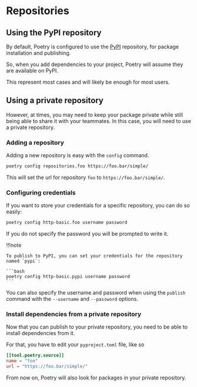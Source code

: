 # Repositories

## Using the PyPI repository

By default, Poetry is configured to use the [PyPI](https://pypi.org) repository,
for package installation and publishing.

So, when you add dependencies to your project, Poetry will assume they are available
on PyPI.

This represent most cases and will likely be enough for most users.


## Using a private repository

However, at times, you may need to keep your package private while still being
able to share it with your teammates. In this case, you will need to use a private
repository.

### Adding a repository

Adding a new repository is easy with the `config` command.

```bash
poetry config repositories.foo https://foo.bar/simple/
```

This will set the url for repository `foo` to `https://foo.bar/simple/`.

### Configuring credentials

If you want to store your credentials for a specific repository, you can do so easily:

```bash
poetry config http-basic.foo username password
```

If you do not specify the password you will be prompted to write it.

!!!note

    To publish to PyPI, you can set your credentials for the repository
    named `pypi`:
    
    ```bash
    poetry config http-basic.pypi username password
    ```
    
You can also specify the username and password when using the `publish` command
with the `--username` and `--password` options.

### Install dependencies from a private repository

Now that you can publish to your private repository, you need to be able to
install dependencies from it.

For that, you have to edit your `pyproject.toml` file, like so

```toml
[[tool.poetry.source]]
name = "foo"
url = "https://foo.bar/simple/"
```

From now on, Poetry will also look for packages in your private repository.

